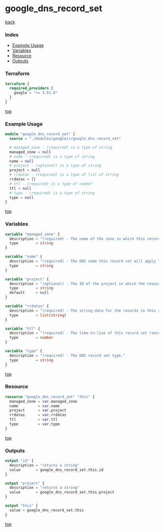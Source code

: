 # google_dns_record_set

[back](../google.md)

### Index

- [Example Usage](#example-usage)
- [Variables](#variables)
- [Resource](#resource)
- [Outputs](#outputs)

### Terraform

```terraform
terraform {
  required_providers {
    google = ">= 3.51.0"
  }
}
```

[top](#index)

### Example Usage

```terraform
module "google_dns_record_set" {
  source = "./modules/google/r/google_dns_record_set"

  # managed_zone - (required) is a type of string
  managed_zone = null
  # name - (required) is a type of string
  name = null
  # project - (optional) is a type of string
  project = null
  # rrdatas - (required) is a type of list of string
  rrdatas = []
  # ttl - (required) is a type of number
  ttl = null
  # type - (required) is a type of string
  type = null
}
```

[top](#index)

### Variables

```terraform
variable "managed_zone" {
  description = "(required) - The name of the zone in which this record set will reside."
  type        = string
}

variable "name" {
  description = "(required) - The DNS name this record set will apply to."
  type        = string
}

variable "project" {
  description = "(optional) - The ID of the project in which the resource belongs. If it is not provided, the provider project is used."
  type        = string
  default     = null
}

variable "rrdatas" {
  description = "(required) - The string data for the records in this record set whose meaning depends on the DNS type. For TXT record, if the string data contains spaces, add surrounding \\\" if you don't want your string to get split on spaces. To specify a single record value longer than 255 characters such as a TXT record for DKIM, add \\\"\\\" inside the Terraform configuration string (e.g. \"first255characters\\\"\\\"morecharacters\")."
  type        = list(string)
}

variable "ttl" {
  description = "(required) - The time-to-live of this record set (seconds)."
  type        = number
}

variable "type" {
  description = "(required) - The DNS record set type."
  type        = string
}
```

[top](#index)

### Resource

```terraform
resource "google_dns_record_set" "this" {
  managed_zone = var.managed_zone
  name         = var.name
  project      = var.project
  rrdatas      = var.rrdatas
  ttl          = var.ttl
  type         = var.type
}
```

[top](#index)

### Outputs

```terraform
output "id" {
  description = "returns a string"
  value       = google_dns_record_set.this.id
}

output "project" {
  description = "returns a string"
  value       = google_dns_record_set.this.project
}

output "this" {
  value = google_dns_record_set.this
}
```

[top](#index)